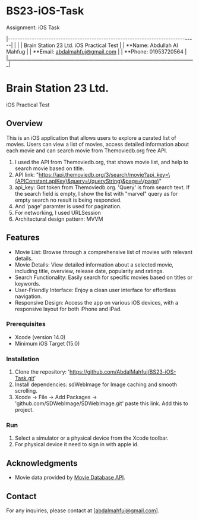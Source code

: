 # BS23-iOS-Task
Assignment: iOS Task

|-------------------------------------------------------------------------------|
|                                                                               |
|                   Brain Station 23 Ltd. iOS Practical Test                    |
|                       **Name: Abdullah Al Mahfug                              |
|                       **Email: abdalmahfuj@gmail.com                          |
|                       **Phone: 01953720564                                    |
|_______________________________________________________________________________|


# Brain Station 23 Ltd.
iOS Practical Test

## Overview

This is an iOS application that allows users to explore a curated list of movies. Users can view a list of movies, access detailed information about each movie and can search movie from Themoviedb.org free API.

1. I used the API from Themoviedb.org, that shows movie list, and help to search movie based on title.
2. API link: "https://api.themoviedb.org/3/search/movie?api_key=\(APIConstant.apiKey)&query=\(queryString)&page=\(page)"
3. api_key:  Got token from Themoviedb.org. 'Query' is from search text. If the search field is empty, I show the list with "marvel" query as for empty search no result is being responded.
4. And 'page' paramter is used for pagination.
5. For networking, I used URLSession
6. Architectural design pattern: MVVM

## Features

- Movie List: Browse through a comprehensive list of movies with relevant details.
- Movie Details: View detailed information about a selected movie, including title, overview, release date, popularity and ratings.
- Search Functionality: Easily search for specific movies based on titles or keywords.
- User-Friendly Interface: Enjoy a clean user interface for effortless navigation.
- Responsive Design: Access the app on various iOS devices, with a responsive layout for both iPhone and iPad.


### Prerequisites

- Xcode (version 14.0)
- Minimum iOS Target (15.0)

### Installation

1. Clone the repository: 'https://github.com/AbdalMahfuj/BS23-iOS-Task.git'
2. Install dependencies: sdWebImage for Image caching and smooth scrolling.
3. Xcode -> File -> Add Packages -> 'github.com/SDWebImage/SDWebImage.git' paste this link. Add this to project.


### Run

1. Select a simulator or a physical device from the Xcode toolbar.
2. For physical device it need to sign in with apple id.


## Acknowledgments

- Movie data provided by [Movie Database API](https://developer.themoviedb.org/docs).

## Contact
For any inquiries, please contact at [abdalmahfuj@gmail.com].

